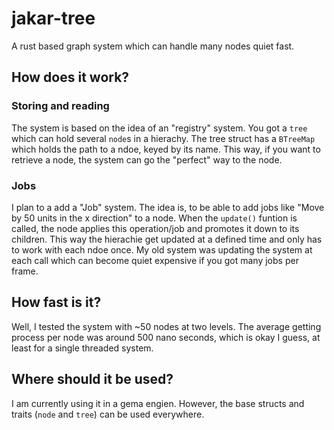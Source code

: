 # jakar-tree
A rust based graph system which can handle many nodes quiet fast.

## How does it work?

### Storing and reading
The system is based on the idea of an "registry" system. You got a `tree` which can hold several `node`s in a hierachy.
The tree struct has a `BTreeMap` which holds the path to a ndoe, keyed by its name. This way, if you want to retrieve a node,
the system can go the "perfect" way to the node.

### Jobs
I plan to a add a "Job" system. The idea is, to be able to add jobs like "Move by 50 units in the x direction" to a node. When the 
`update()` funtion is called, the node applies this operation/job and promotes it down to its children. This way the hierachie get
updated at a defined time and only has to work with each ndoe once.
My old system was updating the system at each call which can become quiet expensive if you got many jobs per frame.

## How fast is it?
Well, I tested the system with ~50 nodes at two levels. The average getting process per node was around 500 nano seconds, 
which is okay I guess, at least for a single threaded system.

## Where should it be used?
I am currently using it in a gema engien. However, the base structs and traits (`node` and `tree`) can be used everywhere.
